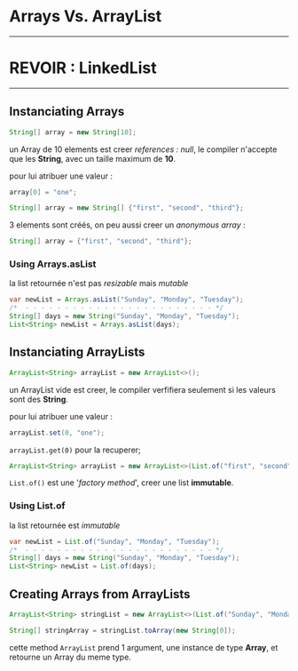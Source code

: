 # Arrays Vs. ArrayList

---
# REVOIR : LinkedList
---

## Instanciating Arrays

```java
String[] array = new String[10];
```

un Array de 10 elements est creer _references : null_, le compiler n'accepte que les __String__, avec un taille maximum de __10__.

pour lui atribuer une valeur :

```java
array[0] = "one";
```

```java
String[] array = new String[] {"first", "second", "third"};
```

3 elements sont créés, on peu aussi creer un _anonymous array_ :

```java
String[] array = {"first", "second", "third"};
```

### Using Arrays.asList

la list retournée n'est pas _resizable_ mais _mutable_

```java
var newList = Arrays.asList("Sunday", "Monday", "Tuesday");
/*  - - - - - - - - - - - - - - - - - - - - - - - - */
String[] days = new String("Sunday", "Monday", "Tuesday");
List<String> newList = Arrays.asList(days);
```

## Instanciating ArrayLists

```java
ArrayList<String> arrayList = new ArrayList<>();
```

un ArrayList vide est creer, le compiler verfifiera seulement si les valeurs sont des __String__.

pour lui atribuer une valeur :

```java
arrayList.set(0, "one");
```

`arrayList.get(0)` pour la recuperer;

```java
ArrayList<String> arrayList = new ArrayList<>(List.of("first", "second", "third"));
```

`List.of()` est une '_factory method_', creer une list __immutable__.

### Using List.of

la list retournée est _immutable_

```java
var newList = List.of("Sunday", "Monday", "Tuesday");
/*  - - - - - - - - - - - - - - - - - - - - - - - - */
String[] days = new String("Sunday", "Monday", "Tuesday");
List<String> newList = List.of(days);
```

## Creating Arrays from ArrayLists

```java
ArrayList<String> stringList = new ArrayList<>(List.of("Sunday", "Monday", "Tuesday"));

String[] stringArray = stringList.toArray(new String[0]);
```

cette method `ArrayList` prend 1 argument, une instance de type __Array__, et retourne un Array du meme type.
